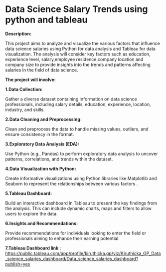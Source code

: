 # Data Science Salary Trends using python and tableau

**Description:**

This project aims to analyze and visualize the various factors that influence data science salaries using Python for data analysis and Tableau for data visualization. The analysis will consider key factors such as education, experience level, salary,employee  residence,company location and company size  to provide insights into the trends and patterns affecting salaries in the field of data science.

**The project will involve:**

**1.Data Collection:**

Gather a diverse dataset containing information on data science professionals, including salary details, education, experience, location, industry, and skills.

**2.Data Cleaning and Preprocessing:**

Clean and preprocess the data to handle missing values, outliers, and ensure consistency in the format.

**3.Exploratory Data Analysis (EDA):**

Use Python (e.g., Pandas) to perform exploratory data analysis to uncover patterns, correlations, and trends within the dataset.

**4.Data Visualization with Python:**

Create informative visualizations using Python libraries like Matplotlib and Seaborn to represent the relationships between various factors .

**5.Tableau Dashboard:**

Build an interactive dashboard in Tableau to present the key findings from the analysis. This can include dynamic charts, maps and filters to allow users to explore the data.

**6.Insights and Recommendations:**

 Provide recommendations for individuals looking to enter the field or professionals aiming to enhance their earning potential.

**7.Tableau Dashboard link :**
https://public.tableau.com/app/profile/kiruthicka.gp/viz/Kiruthicka_GP_Data_science_salaries_dashboard/Data_science_salaries_dashboard?publish=yes


